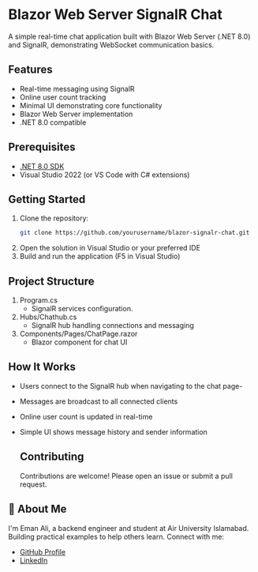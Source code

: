 # Blazor Web Server SignalR Chat

A simple real-time chat application built with Blazor Web Server (.NET 8.0) and SignalR, demonstrating WebSocket communication basics.

## Features

- Real-time messaging using SignalR
- Online user count tracking
- Minimal UI demonstrating core functionality
- Blazor Web Server implementation
- .NET 8.0 compatible

## Prerequisites

- [.NET 8.0 SDK](https://dotnet.microsoft.com/download/dotnet/8.0)
- Visual Studio 2022 (or VS Code with C# extensions)

## Getting Started

1. Clone the repository:
   ```bash
   git clone https://github.com/yourusername/blazor-signalr-chat.git
2.  Open the solution in Visual Studio or your preferred IDE
3. Build and run the application (F5 in Visual Studio)

## Project Structure
1. Program.cs
   - SignalR services configuration.
2. Hubs/Chathub.cs
   - SignalR hub handling connections and messaging
4. Components/Pages/ChatPage.razor
   - Blazor component for chat UI
  
## How It Works
- Users connect to the SignalR hub when navigating to the chat page-
-  Messages are broadcast to all connected clients
- Online user count is updated in real-time
- Simple UI shows message history and sender information

   ## Contributing
   Contributions are welcome! Please open an issue or submit a pull request.

## 👋 About Me
I'm Eman Ali, a backend engineer and student at Air University Islamabad. Building practical examples to help others learn. Connect with me:
- [GitHub Profile](https://github.com/emanau)
- [LinkedIn](https://www.linkedin.com/in/eman-ali-168a542aa/)

